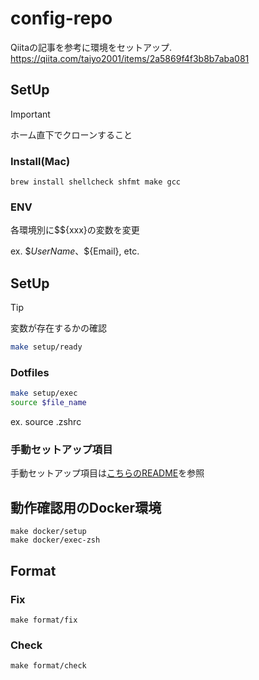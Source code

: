 # config-repo

Qiitaの記事を参考に環境をセットアップ.
https://qiita.com/taiyo2001/items/2a5869f4f3b8b7aba081

## SetUp
> [!IMPORTANT]
> ホーム直下でクローンすること

### Install(Mac)
```
brew install shellcheck shfmt make gcc
```

### ENV
各環境別に$${xxx}の変数を変更

ex. \$${UserName}、\$${Email}, etc.

## SetUp
> [!TIP]
> 変数が存在するかの確認
> ```sh
> make setup/ready
> ```

### Dotfiles
<!-- インタラクティブに Dotfiles を $HOME ディレクトリに移動 -->

```sh
make setup/exec
source $file_name
```
ex. source .zshrc

### 手動セットアップ項目
手動セットアップ項目は[こちらのREADME](./manual_setup/README.md)を参照


## 動作確認用のDocker環境
```
make docker/setup
make docker/exec-zsh
```

## Format
### Fix
```
make format/fix
```

### Check
```
make format/check
```
